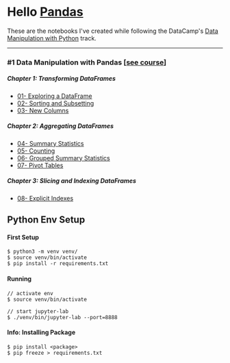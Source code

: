 # Hello [Pandas](https://pandas.pydata.org/)

These are the notebooks I've created while following the DataCamp's [Data Manipulation with Python](https://app.datacamp.com/learn/skill-tracks/data-manipulation-with-python) track.

---

### #1 Data Manipulation with Pandas [[see course](https://www.datacamp.com/courses/data-manipulation-with-pandas)]
##### Chapter 1: Transforming DataFrames

- [01- Exploring a DataFrame](./01-%20Exploring%20a%20DataFrame.ipynb)
- [02- Sorting and Subsetting](./02-%20Sorting%20and%20Subsetting.ipynb)
- [03- New Columns](./03-%20New%20Columns.ipynb)

##### Chapter 2: Aggregating DataFrames

- [04- Summary Statistics](./04-%20Summary%20Statistics.ipynb)
- [05- Counting](./05-%20Counting.ipynb)
- [06- Grouped Summary Statistics](./06-%20Grouped%20Summary%20Statistics.ipynb)
- [07- Pivot Tables](./07-%20Pivot%20Tables.ipynb)

##### Chapter 3: Slicing and Indexing DataFrames

- [08- Explicit Indexes](./08-%20Explicit%20Indexes.ipynb)

## Python Env Setup

#### First Setup
    $ python3 -m venv venv/
    $ source venv/bin/activate
    $ pip install -r requirements.txt

#### Running
    // activate env
    $ source venv/bin/activate
    
    // start jupyter-lab
    $ ./venv/bin/jupyter-lab --port=8888

#### Info: Installing Package
    $ pip install <package>
    $ pip freeze > requirements.txt